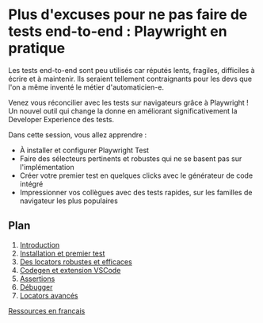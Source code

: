 # Plus d'excuses pour ne pas faire de tests end-to-end : Playwright en pratique
Les tests end-to-end sont peu utilisés car réputés lents, fragiles, difficiles à écrire et à maintenir. Ils seraient tellement contraignants pour les devs que l'on a même inventé le métier d'automaticien-e.

Venez vous réconcilier avec les tests sur navigateurs grâce à Playwright ! Un nouvel outil qui change la donne en améliorant significativement la Developer Experience des tests.

Dans cette session, vous allez apprendre :
- À installer et configurer Playwright Test
- Faire des sélecteurs pertinents et robustes qui ne se basent pas sur l'implémentation
- Créer votre premier test en quelques clicks avec le générateur de code intégré 
- Impressionner vos collègues avec des tests rapides, sur les familles de navigateur les plus populaires

## Plan
1. [Introduction](introduction/README.md)
2. [Installation et premier test](install/README.md)
3. [Des locators robustes et efficaces](locators/README.md)
4. [Codegen et extension VSCode](codegen/README.md)
5. [Assertions](assertions/README.md)
6. [Débugger](débugger/README.md)
7. [Locators avancés](locators-advanced/README.md)

[Ressources en français](ressources/README.md)

